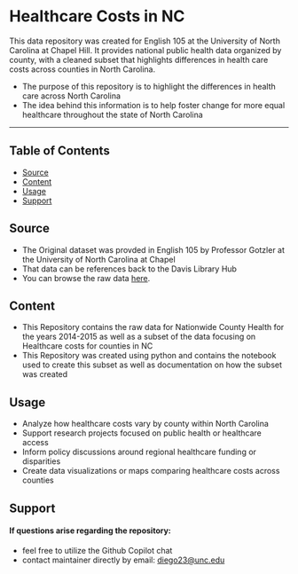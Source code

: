 # Healthcare Costs in NC
This data repository was created for English 105 at the University of North Carolina at Chapel Hill. It provides national public health data organized by county, with a cleaned subset that highlights differences in health care costs across counties in North Carolina. 
 * The purpose of this repository is to highlight the differences in health care across North Carolina
 * The idea behind this information is to help foster change for more equal healthcare throughout the state of North Carolina
  ---
  ## Table of Contents
- [Source](#source)
- [Content](#content)
- [Usage](#usage)
- [Support](#support)

## Source
* The Original dataset was provded in English 105 by Professor Gotzler at the University of North Carolina at Chapel
* That data can be references back to the Davis Library Hub
* You can browse the raw data [here](County_Health_Data/Data/).

## Content
* This Repository contains the raw data for Nationwide County Health for the years 2014-2015 as well as a subset of the data focusing on Healthcare costs for counties in NC
* This Repository was created using python and contains the notebook used to create this subset as well as documentation on how the subset was created
## Usage
* Analyze how healthcare costs vary by county within North Carolina
* Support research projects focused on public health or healthcare access
* Inform policy discussions around regional healthcare funding or disparities
* Create data visualizations or maps comparing healthcare costs across counties
## Support
#### If questions arise regarding the repository:
* feel free to utilize the Github Copilot chat
*  contact maintainer directly by email: diego23@unc.edu

